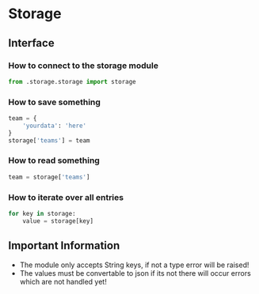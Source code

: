 Storage
=======

## Interface

### How to connect to the storage module
```python
from .storage.storage import storage
```

### How to save something
```python
team = {
    'yourdata': 'here'
}
storage['teams'] = team
```

### How to read something
```python
team = storage['teams']
```

### How to iterate over all entries
```python
for key in storage:
    value = storage[key]
```

## Important Information
- The module only accepts String keys, if not a type error will be raised!
- The values must be convertable to json if its not there will occur errors
	which are not handled yet!
